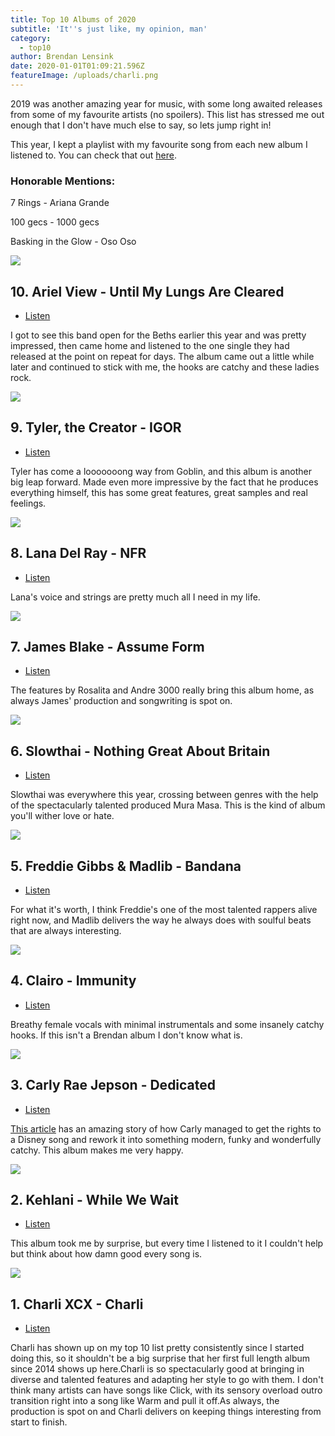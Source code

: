 ```yaml
---
title: Top 10 Albums of 2020
subtitle: 'It''s just like, my opinion, man'
category:
  - top10
author: Brendan Lensink
date: 2020-01-01T01:09:21.596Z
featureImage: /uploads/charli.png
---
```

2019 was another amazing year for music, with some long awaited releases from some of my favourite artists (no spoilers). This list has stressed me out enough that I don't have much else to say, so lets jump right in!

This year, I kept a playlist with my favourite song from each new album I listened to. You can check that out [here](https://open.spotify.com/playlist/0XfPLFfzwdwPPBsohYlkOC?si=nux1RUVZT-GWIsldSkVdKA).

### Honorable Mentions:

7 Rings - Ariana Grande

100 gecs - 1000 gecs

Basking in the Glow - Oso Oso

![](/uploads/arielview.png)

## 10. Ariel View - Until My Lungs Are Cleared

* [Listen](https://www.youtube.com/watch?v=TyZrBroq69w)

I got to see this band open for the Beths earlier this year and was pretty impressed, then came home and listened to the one single they had released at the point on repeat for days. The album came out a little while later and continued to stick with me, the hooks are catchy and these ladies rock.

![](/uploads/tyler.png)

## 9. Tyler, the Creator - IGOR

* [Listen](https://www.youtube.com/watch?v=0gvEfIbGJxQ)

Tyler has come a looooooong way from Goblin, and this album is another big leap forward. Made even more impressive by the fact that he produces everything himself, this has some great features, great samples and real feelings.

![](/uploads/ldr.png)

## 8. Lana Del Ray - NFR

* [Listen](https://www.youtube.com/watch?v=1uFv9Ts7Sdw)

Lana's voice and strings are pretty much all I need in my life.

![](/uploads/jamesblake.png)

## 7. James Blake - Assume Form

* [Listen](https://www.youtube.com/watch?v=Lnvobi3ctsE)

The features by Rosalita and Andre 3000 really bring this album home, as always James' production and songwriting is spot on.

![](/uploads/slowthai.png)

## 6. Slowthai - Nothing Great About Britain

* [Listen](https://www.youtube.com/watch?v=WZsNnuaUSNs)

Slowthai was everywhere this year, crossing between genres with the help of the spectacularly talented produced Mura Masa. This is the kind of album you'll wither love or hate.

![](/uploads/gibbsmadlib.png)

## 5. Freddie Gibbs & Madlib - Bandana

* [Listen](https://www.youtube.com/watch?v=JjkeIJX8c3k)

For what it's worth, I think Freddie's one of the most talented rappers alive right now, and Madlib delivers the way he always does with soulful beats that are always interesting.

![](/uploads/clairo.png)

## 4. Clairo - Immunity

* [Listen](https://www.youtube.com/watch?v=L9HYJbe9Y18)

Breathy female vocals with minimal instrumentals and some insanely catchy hooks. If this isn't a Brendan album I don't know what is.

![](/uploads/crj.png)

## 3. Carly Rae Jepson - Dedicated

* [Listen](https://www.youtube.com/watch?v=1biiKO_q_eM)

[This article](https://www.theguardian.com/music/2019/may/12/carly-rae-jepsen-dedicated-interview-more-confident-in-my-weirdness-now-olive-oyl) has an amazing story of how Carly managed to get the rights to a Disney song and rework it into something modern, funky and wonderfully catchy. This album makes me very happy.

![](/uploads/kehlani.png)

## 2. Kehlani - While We Wait

* [Listen](https://www.youtube.com/watch?v=xjGj99eQIqQ)

This album took me by surprise, but every time I listened to it I couldn't help but think about how damn good every song is.

![](/uploads/charli.png)

## 1. Charli XCX - Charli

* [Listen](https://www.youtube.com/watch?v=chSZCtLrgz8)

Charli has shown up on my top 10 list pretty consistently since I started doing this, so it shouldn't be a big surprise that her first full length album since 2014 shows up here.Charli is so spectacularly good at bringing in diverse and talented features and adapting her style to go with them. I don't think many artists can have songs like Click, with its sensory overload outro transition right into a song like Warm and pull it off.As always, the production is spot on and Charli delivers on keeping things interesting from start to finish.
